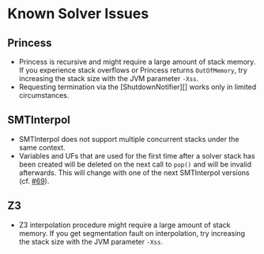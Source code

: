 # Known Solver Issues

## Princess

 - Princess is recursive and might require a large amount of stack memory.
If you experience stack overflows or Princess returns `OutOfMemory`,
try increasing the stack size with the JVM parameter `-Xss`.
 - Requesting termination via the [ShutdownNotifier][] works only in limited circumstances.

## SMTInterpol

 - SMTInterpol does not support multiple concurrent stacks under the same context.
 - Variables and UFs that are used for the first time after a solver stack has been created
will be deleted on the next call to `pop()` and will be invalid afterwards.
This will change with one of the next SMTInterpol versions (cf. [#69](https://github.com/sosy-lab/java-smt/issues/69)).

## Z3

 - Z3 interpolation procedure might require a large amount of stack memory.
If you get segmentation fault on interpolation, try increasing the stack size 
with the JVM parameter `-Xss`.
